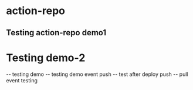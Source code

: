 # action-repo
## Testing action-repo demo1
# Testing demo-2
-- testing demo
-- testing demo event push
-- test after deploy push
-- pull event testing